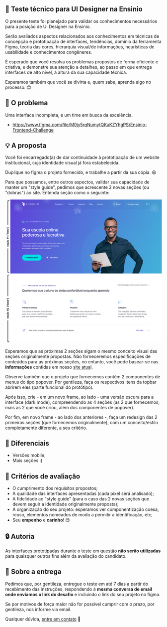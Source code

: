 ## :rocket: Teste técnico para UI Designer na Ensinio

O presente teste foi planejado para validar os conhecimentos necessários para a posição de UI Designer na Ensinio.

Serão avaliados aspectos relacionados aos conhecimentos em técnicas de concepção e prototipação de interfaces, tendências, domínio da ferramenta Figma, teoria das cores, hierarquia visual/de informações, heurísticas de usabilidade e conhecimentos congêneres.

É esperado que você resolva os problemas propostos de forma eficiente e criativa, e demonstre sua atenção a detalhes, ao passo em que entrega interfaces de alto nível, à altura da sua capacidade técnica.

Esperamos também que você se divirta e, quem sabe, aprenda algo no processo. :blush:

## :eyes: O problema

Uma interface incompleta, e um time em busca da excelência.

- https://www.figma.com/file/M0jy5rqNumytQKuKZYhgPS/Ensinio-Frontend-Challenge

## :bulb: A proposta

Você foi encarregado(a) de dar continuidade à prototipação de um website institucional, cuja identidade visual já fora estabelecida.

Duplique no figma o projeto fornecido, e trabalhe a partir da sua cópia. :smiley:

Para que possamos, entre outros aspectos, validar sua capacidade de manter um "style guide", pedimos que acrescente 2 novas seções (ou "dobras") ao site. Entenda seção como o seguinte:

![Sections demo](sections-demo.png)

Esperamos que as próximas 2 seções sigam o mesmo conceito visual das seções originalmente propostas. Não forneceremos especificações de conteúdos para as próximas seções, no entanto, você pode basear-se nas **informações** contidas em nosso [site atual](https://ensinio.com/pt-br/).

Observe também que o projeto que fornecemos contém 2 componentes de menus do tipo popover. Por gentileza, faça os respectivos itens da topbar abrirem eles (parte funcional do protótipo).

Após isso, crie - em um novo frame, ao lado - uma versão escura para a interface (dark mode), compreendendo as 4 seções (as 2 que fornecemos, mais as 2 que você criou, além dos componentes de popover).

Por fim, em novo frame - ao lado dos anteriores -, faça um redesign das 2 primeiras seções (que fornecemos originalmente), com um conceito/estilo completamente diferente, a seu critério.

## :clap: Diferenciais

- Versões mobile;
- Mais seções :)

## :page_facing_up: Critérios de avaliação

- O cumprimento dos requisitos propostos;
- A qualidade das interfaces apresentadas (cada pixel será analisado);
- A fidelidade ao "style guide" (para o caso das 2 novas seções que devem seguir a identidade originalmente proposta);
- A organização do seu projeto: esperamos ver componentização coesa, reuso, elementos nomeados de modo a permitir a identificação, etc;
- Seu **empenho** e **carinho**! :blush:

## :lock: Autoria

As interfaces prototipadas durante o teste em questão **não serão utilizadas** para quaisquer outros fins além da avaliação do candidato. 

## :email: Sobre a entrega

Pedimos que, por gentileza, entregue o teste em até 7 dias a partir do recebimento das instruções, respondendo à **mesma conversa de email onde enviamos o link do desafio** e incluindo o link do seu projeto no figma.

Se por motivos de força maior não for possível cumprir com o prazo, por gentileza, nos informe via email. 

Qualquer dúvida, [entre em contato](https://www.linkedin.com/in/silviow/) :muscle:
